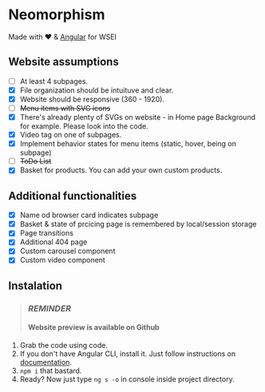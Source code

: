 # Neomorphism
Made with ❤️  & [Angular](https://angular.io/) for WSEI


## Website assumptions
- [ ] At least 4 subpages.
- [x] File organization should be intuituve and clear.
- [x] Website should be responsive (360 - 1920).
- [ ] ~~Menu items with SVG icons~~
- [x] There's already plenty of SVGs on website - in Home page Background for example. Please look into the code.
- [x] Video tag on one of subpages.
- [x] Implement behavior states for menu items (static, hover, being on subpage)
- [ ] ~~ToDo List~~
- [x] Basket for products. You can add your own custom products.
## Additional functionalities
- [x] Name od browser card indicates subpage 
- [x] Basket & state of prcicing page is remembered by local/session storage
- [x] Page transitions
- [x] Additional 404 page
- [x] Custom carousel component
- [x] Custom video component

## Instalation
> ### **_REMINDER_**
> #### Website preview is available on Github

1. Grab the code using code.
2. If you don't have Angular CLI, install it. Just follow instructions on [documentation](https://angular.io/guide/setup-local).
3. `npm i` that bastard.
3. Ready? Now just type `ng s -o` in console inside project directory.
